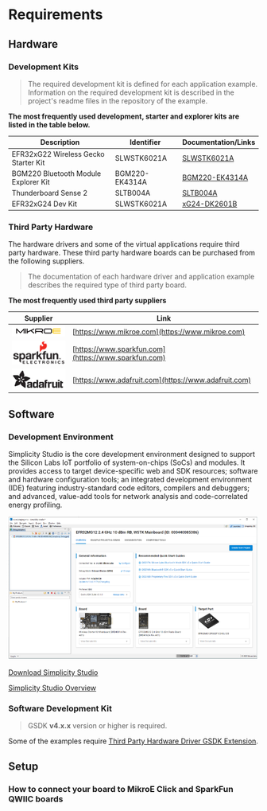 # Requirements

## Hardware

### Development Kits
> The required development kit is defined for each application example. Information on the required development kit is described in the project's readme files in the repository of the example.


**The most frequently used development, starter and explorer kits are listed in the table below.**

|Description|Identifier|Documentation/Links|
| --- | --- | --- |
|EFR32xG22 Wireless Gecko Starter Kit|SLWSTK6021A|[SLWSTK6021A](https://www.silabs.com/development-tools/wireless/efr32xg22-wireless-starter-kit?tab=overview)|
|BGM220 Bluetooth Module Explorer Kit|BGM220-EK4314A|[BGM220-EK4314A](https://www.silabs.com/development-tools/wireless/bluetooth/bgm220-explorer-kit?tab=overview)|
|Thunderboard Sense 2|SLTB004A|[SLTB004A](https://www.silabs.com/development-tools/thunderboard/thunderboard-sense-two-kit?tab=overview)|
|EFR32xG24 Dev Kit|SLWSTK6021A|[xG24-DK2601B](hhttps://www.silabs.com/development-tools/wireless/efr32xg24-dev-kit?tab=overview)|

### Third Party Hardware

The hardware drivers and some of the virtual applications require third party hardware. These third party hardware boards can be purchased from the following suppliers. 

> The documentation of each hardware driver and application example describes the required type of third party board.

**The most frequently used third party suppliers**


|Supplier|Link|
| --- | --- |
|![Mikroe](doc/mikroe_logo.png)|[https://www.mikroe.com](https://www.mikroe.com)|
|![Sparkfun](doc/sparkfun_logo.png)|[https://www.sparkfun.com](https://www.sparkfun.com)|
|![Adafruit](doc/adafruit_logo.png)|[https://www.adafruit.com](https://www.adafruit.com)|


## Software

### Development Environment
Simplicity Studio is the core development environment designed to support the Silicon Labs IoT portfolio of system-on-chips (SoCs) and modules. It provides access to target device-specific web and SDK resources; software and hardware configuration tools; an integrated development environment (IDE) featuring industry-standard code editors, compilers and debuggers; and advanced, value-add tools for network analysis and code-correlated energy profiling.

![SS](doc/ss.png)

[Download Simplicity Studio](https://www.silabs.com/developers/simplicity-studio)

[Simplicity Studio Overview](https://docs.silabs.com/simplicity-studio-5-users-guide/latest/ss-5-users-guide-overview/)

### Software Development Kit

 > GSDK **v4.x.x** version or higher is required.

 Some of the examples require 
 [Third Party Hardware Driver GSDK Extension](https://github.com/SiliconLabs/platform_hardware_drivers_sdk_extensions).

## Setup

### How to connect your board to MikroE Click and SparkFun QWIIC boards